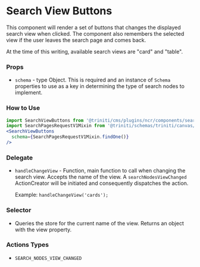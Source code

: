 # Search View Buttons
This component will render a set of buttons that changes the displayed search view when clicked.
The component also remembers the selected view if the user leaves the search page and comes back.

At the time of this writing, available search views are "card" and "table".

### Props
+ `schema` - type Object. This is required and an instance of `Schema` properties to use as a key in determining the type of search nodes to implement.


### How to Use
```jsx harmony
import SearchViewButtons from '@triniti/cms/plugins/ncr/components/search-view-buttons';
import SearchPagesRequestV1Mixin from '@triniti/schemas/triniti/canvas/mixin/search-pages-request/SearchPagesRequestV1Mixin';
<SearchViewButtons
  schema={SearchPagesRequestV1Mixin.findOne()}
/>
```

### Delegate
+ `handleChangeView` - Function, main function to call when changing the search view. Accepts the name of the view. 
   A `searchNodesViewChanged` ActionCreator will be initiated and consequently dispatches the action.
   
   Example:
     `handleChangeView('cards');`

### Selector
+ Queries the store for the current name of the view. Returns an object with the view property.


### Actions Types
+ `SEARCH_NODES_VIEW_CHANGED`

